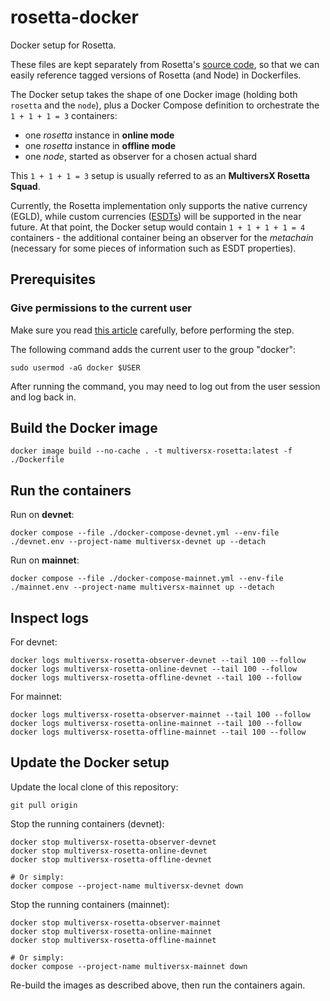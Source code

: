 # rosetta-docker

Docker setup for Rosetta. 

These files are kept separately from Rosetta's [source code](https://github.com/ElrondNetwork/rosetta), so that we can easily reference tagged versions of Rosetta (and Node) in Dockerfiles.

The Docker setup takes the shape of one Docker image (holding both `rosetta` and the `node`), plus a Docker Compose definition to orchestrate the `1 + 1 + 1 = 3` containers: 

 - one _rosetta_ instance in **online mode**
 - one _rosetta_ instance in **offline mode**
 - one _node_, started as observer for a chosen actual shard
  
This `1 + 1 + 1 = 3` setup is usually referred to as an **MultiversX Rosetta Squad**.

Currently, the Rosetta implementation only supports the native currency (EGLD), while custom currencies ([ESDTs](https://docs.elrond.com/developers/esdt-tokens)) will be supported in the near future. At that point, the Docker setup would contain `1 + 1 + 1 + 1 = 4` containers - the additional container being an observer for the _metachain_ (necessary for some pieces of information such as ESDT properties).

## Prerequisites

### Give permissions to the current user

Make sure you read [this article](https://docs.docker.com/engine/install/linux-postinstall/) carefully, before performing the step.

The following command adds the current user to the group "docker":

```
sudo usermod -aG docker $USER
```

After running the command, you may need to log out from the user session and log back in.

## Build the Docker image

```
docker image build --no-cache . -t multiversx-rosetta:latest -f ./Dockerfile
```

## Run the containers

Run on **devnet**:

```
docker compose --file ./docker-compose-devnet.yml --env-file ./devnet.env --project-name multiversx-devnet up --detach
```

Run on **mainnet**:

```
docker compose --file ./docker-compose-mainnet.yml --env-file ./mainnet.env --project-name multiversx-mainnet up --detach
```

## Inspect logs

For devnet:

```
docker logs multiversx-rosetta-observer-devnet --tail 100 --follow
docker logs multiversx-rosetta-online-devnet --tail 100 --follow
docker logs multiversx-rosetta-offline-devnet --tail 100 --follow
```

For mainnet:

```
docker logs multiversx-rosetta-observer-mainnet --tail 100 --follow
docker logs multiversx-rosetta-online-mainnet --tail 100 --follow
docker logs multiversx-rosetta-offline-mainnet --tail 100 --follow
```

## Update the Docker setup

Update the local clone of this repository:

```
git pull origin
```

Stop the running containers (devnet):

```
docker stop multiversx-rosetta-observer-devnet
docker stop multiversx-rosetta-online-devnet
docker stop multiversx-rosetta-offline-devnet

# Or simply:
docker compose --project-name multiversx-devnet down
```

Stop the running containers (mainnet):

```
docker stop multiversx-rosetta-observer-mainnet
docker stop multiversx-rosetta-online-mainnet
docker stop multiversx-rosetta-offline-mainnet

# Or simply:
docker compose --project-name multiversx-mainnet down
```

Re-build the images as described above, then run the containers again.
